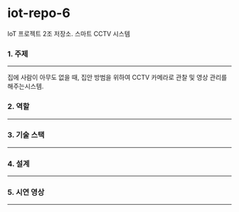 # iot-repo-6
IoT 프로젝트 2조 저장소. 스마트 CCTV 시스템


### 1. 주제 
---

집에 사람이 아무도 없을 때, 집안 방범을 위하여 CCTV 카메라로 관찰 및 영상 관리를 해주는시스템.

### 2. 역할
---

### 3. 기술 스택 
---

### 4. 설계 
---

### 5. 시연 영상
---
